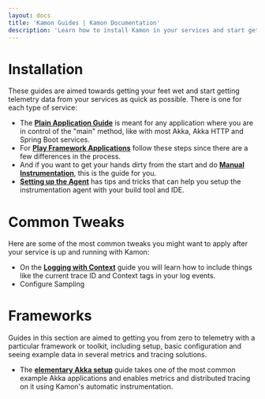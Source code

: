 ```yaml
---
layout: docs
title: 'Kamon Guides | Kamon Documentation'
description: 'Learn how to install Kamon in your services and start getting telemetry data out of it'
---
```


Installation
============

These guides are aimed towards getting your feet wet and start getting telemetry data from your services as quick as
possible. There is one for each type of service:

- The [**Plain Application Guide**][plain-app] is meant for any application where you are in control of the "main"
  method, like with most Akka, Akka HTTP and Spring Boot services.
- For [**Play Framework Applications**][play-app] follow these steps since there are a few differences in the process.
- And if you want to get your hands dirty from the start and do [**Manual Instrumentation**][manual-instrumentation],
  this is the guide for you.
- [**Setting up the Agent**][setting-up-the-agent] has tips and tricks that can help you setup the instrumentation agent
  with your build tool and IDE.


Common Tweaks
=============

Here are some of the most common tweaks you might want to apply after your service is up and running with Kamon:

- On the [**Logging with Context**][logging-with-context] guide you will learn how to include things like the current
  trace ID and Context tags in your log events.
- Configure Sampling



Frameworks
==========

Guides in this section are aimed to getting you from zero to telemetry with a particular framework or toolkit, including
setup, basic configuration and seeing example data in several metrics and tracing solutions.

- The [**elementary Akka setup**][elementary-akka] guide takes one of the most common example Akka applications and
  enables metrics and distributed tracing on it using Kamon's automatic instrumentation.



[plain-app]: ./installation/plain-application/
[play-app]: ./installation/play-framework/
[manual-instrumentation]: ./installation/manual-instrumentation/
[logging-with-context]: ./common-tweaks/logging-with-context/

[getting-started]: ./getting-started/
[setting-up-the-agent]: ./setting-up-the-agent/
[elementary-akka]: ./frameworks/elementary-akka-setup/